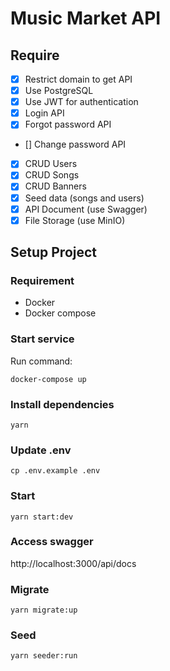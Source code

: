 # Music Market API
## Require
- [x] Restrict domain to get API
- [x] Use PostgreSQL
- [x] Use JWT for authentication
- [x] Login API
- [x] Forgot password API
- [] Change password API
- [x] CRUD Users
- [x] CRUD Songs
- [x] CRUD Banners
- [x] Seed data (songs and users)
- [x] API Document (use Swagger)
- [x] File Storage (use MinIO)

## Setup Project

### Requirement
- Docker
- Docker compose

### Start service
Run command:
```
docker-compose up
```

### Install dependencies
```
yarn
```

### Update .env
```
cp .env.example .env
```

### Start
```
yarn start:dev
```

### Access swagger
http://localhost:3000/api/docs

### Migrate
```
yarn migrate:up
```

### Seed
```
yarn seeder:run
```
